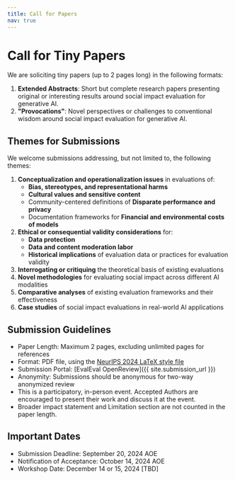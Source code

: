 ```yaml
---
title: Call for Papers
nav: true
---
```


# Call for Tiny Papers

We are soliciting tiny papers (up to 2 pages long) in the following formats:

1. **Extended Abstracts**: Short but complete research papers presenting original or interesting results around social impact evaluation for generative AI.
2. **"Provocations"**: Novel perspectives or challenges to conventional wisdom around social impact evaluation for generative AI.

## Themes for Submissions

We welcome submissions addressing, but not limited to, the following themes:

<div class="themes-container">
  <ol class="themes-list">
    <li><strong>Conceptualization and operationalization issues</strong> in evaluations of:
      <ul>
        <li><strong>Bias, stereotypes, and representational harms</strong></li>
        <li><strong>Cultural values and sensitive content</strong></li>
        <li>Community-centered definitions of <strong>Disparate performance and privacy</strong></li>
        <li>Documentation frameworks for <strong>Financial and environmental costs of models</strong></li>
      </ul>
    </li>
    <li><strong>Ethical or consequential validity considerations</strong> for:
      <ul>
        <li><strong>Data protection</strong></li>
        <li><strong>Data and content moderation labor</strong></li>
        <li><strong>Historical implications</strong> of evaluation data or practices for evaluation validity</li>
      </ul>
    </li>
    <li><strong>Interrogating or critiquing</strong> the theoretical basis of existing evaluations</li>
    <li><strong>Novel methodologies</strong> for evaluating social impact across different AI modalities</li>
    <li><strong>Comparative analyses</strong> of existing evaluation frameworks and their effectiveness</li>
    <li><strong>Case studies</strong> of social impact evaluations in real-world AI applications</li>
  </ol>
</div>

## Submission Guidelines

- Paper Length: Maximum 2 pages, excluding unlimited pages for references
- Format: PDF file, using the [NeurIPS 2024 LaTeX style file](https://neurips.cc/Conferences/2024/PaperInformation/StyleFiles)
- Submission Portal: [EvalEval OpenReview]({{ site.submission_url }})
- Anonymity: Submissions should be anonymous for two-way anonymized review
- This is a participatory, in-person event. Accepted Authors are encouraged to present their work and discuss it at the event.
- Broader impact statement and Limitation section are not counted in the paper length.

## Important Dates

- Submission Deadline: September 20, 2024 AOE
- Notification of Acceptance: October 14, 2024 AOE
- Workshop Date: December 14 or 15, 2024 [TBD]

